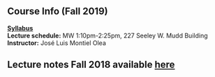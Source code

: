 ## Course Info (Fall 2019)

**[Syllabus](https://github.com/jm4474/Courses-IntroEconometrics-Ph.D/blob/master/Syllabus/Syllabus.pdf)**<br />
**Lecture schedule:**  MW 1:10pm-2:25pm, 227 Seeley W. Mudd Building <br />
**Instructor:** José Luis Montiel Olea <br />

## Lecture notes Fall 2018 available [here](https://github.com/jm4474/Courses-IntroEconometrics-Ph.D)


